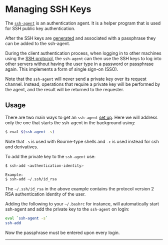# Managing SSH Keys

The [`ssh-agent`][1] is an authentication agent. It is a helper program that is used for SSH public 
key authentication. 

After the SSH keys are [generated](generating-an-ssh-key-pair) and associated with a passphrase they 
can be added to the ssh-agent. 

During the client authentication process, when logging in to other machines using the 
[SSH protocol][1], the `ssh-agent` can then use the SSH keys to log into other servers without having 
the user type in a password or passphrase again. This implements a form of single sign-on (SSO).

Note that the `ssh-agent` will never send a private key over its request channel. Instead, operations 
that require a private key will be performed by the agent, and the result will be returned to the 
requester.

## Usage

There are two main ways to get an `ssh-agent` [set up][2]. Here we will address only the one that 
starts the ssh-agent in the background using:

```bash
$ eval $(ssh-agent -s)
```

Note that `-s` is used with Bourne-type shells and `-c` is used instead for csh and derivatives.

To add the private key to the `ssh-agent` use:

```bash
$ ssh-add <authentication-identity>

Example:
$ ssh-add ~/.ssh/id_rsa
```

The `~/.ssh/id_rsa` in the above example contains the protocol version 2 RSA authentication identity 
of the user.

Adding the following to your `~/.bashrc` for instance, will automatically start ssh-agent and add 
the private key to the `ssh-agent` on login:

```bash
eval `ssh-agent -s`
ssh-add
```

Now the passphrase must be entered upon every login.

---

[1]: https://www.ssh.com/ssh/agent
[2]: https://man.openbsd.org/ssh-agent